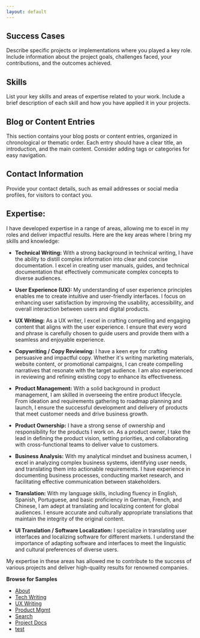```yaml
---
layout: default
---
```


## Success Cases
Describe specific projects or implementations where you played a key role. Include information about the project goals, challenges faced, your contributions, and the outcomes achieved.

## Skills
List your key skills and areas of expertise related to your work. Include a brief description of each skill and how you have applied it in your projects.

## Blog or Content Entries
This section contains your blog posts or content entries, organized in chronological or thematic order. Each entry should have a clear title, an introduction, and the main content. Consider adding tags or categories for easy navigation.

## **Contact Information**
Provide your contact details, such as email addresses or social media profiles, for visitors to contact you.

## **Expertise:**
I have developed expertise in a range of areas, allowing me to excel in my roles and deliver impactful results. Here are the key areas where I bring my skills and knowledge:

- **Technical Writing:**
  With a strong background in technical writing, I have the ability to distill complex information into clear and concise documentation. I excel in creating user manuals, guides, and technical documentation that effectively communicate complex concepts to diverse audiences.

- **User Experience (UX):**
  My understanding of user experience principles enables me to create intuitive and user-friendly interfaces. I focus on enhancing user satisfaction by improving the usability, accessibility, and overall interaction between users and digital products.

- **UX Writing:**
  As a UX writer, I excel in crafting compelling and engaging content that aligns with the user experience. I ensure that every word and phrase is carefully chosen to guide users and provide them with a seamless and enjoyable experience.

- **Copywriting / Copy Reviewing:**
  I have a keen eye for crafting persuasive and impactful copy. Whether it's writing marketing materials, website content, or promotional campaigns, I can create compelling narratives that resonate with the target audience. I am also experienced in reviewing and refining existing copy to enhance its effectiveness.

- **Product Management:**
  With a solid background in product management, I am skilled in overseeing the entire product lifecycle. From ideation and requirements gathering to roadmap planning and launch, I ensure the successful development and delivery of products that meet customer needs and drive business growth.

- **Product Ownership:**
  I have a strong sense of ownership and responsibility for the products I work on. As a product owner, I take the lead in defining the product vision, setting priorities, and collaborating with cross-functional teams to deliver value to customers.

- **Business Analysis:**
  With my analytical mindset and business acumen, I excel in analyzing complex business systems, identifying user needs, and translating them into actionable requirements. I have experience in documenting business processes, conducting market research, and facilitating effective communication between stakeholders.

- **Translation:**
  With my language skills, including fluency in English, Spanish, Portuguese, and basic proficiency in German, French, and Chinese, I am adept at translating and localizing content for global audiences. I ensure accurate and culturally appropriate translations that maintain the integrity of the original content.

- **UI Translation / Software Localization:**
  I specialize in translating user interfaces and localizing software for different markets. I understand the importance of adapting software and interfaces to meet the linguistic and cultural preferences of diverse users.

My expertise in these areas has allowed me to contribute to the success of various projects and deliver high-quality results for renowned companies.


**Browse for Samples**

- [About](about.md)
- [Tech Writing](techwriting.md)
- [UX Writing](uxwriting.md)
- [Product Mgmt](productmgmt.md)
- [Search](search.md)
- [Project Docs](docsample01deskproject.md)
- [test](https://topaz-show-278.notion.site/Tags-be23b199b84542aeba90d09b996ce2e0?pvs=4)













